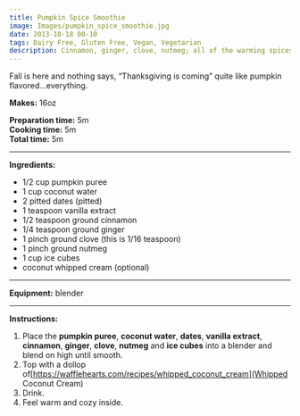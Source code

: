 ```yaml
---
title: Pumpkin Spice Smoothie
image: Images/pumpkin_spice_smoothie.jpg
date: 2013-10-18 00-10
tags: Dairy Free, Gluten Free, Vegan, Vegetarian
description: Cinnamon, ginger, clove, nutmeg; all of the warming spices of winter in an end of summer smoothie. This smoothie helps ease the transition into fall when the weather just isn’t cold enough for that latte.
---
```

Fall is here and nothing says, “Thanksgiving is coming” quite like pumpkin flavored...everything.


**Makes:** 16oz

**Preparation time:** 5m  
**Cooking time:** 5m  
**Total time:** 5m

---

**Ingredients:**

- 1/2 cup pumpkin puree
- 1  cup coconut water
- 2 pitted dates (pitted)
- 1 teaspoon vanilla extract
- 1/2 teaspoon ground cinnamon
- 1/4  teaspoon ground ginger
- 1 pinch ground clove (this is 1/16 teaspoon)
- 1 pinch ground nutmeg
- 1 cup ice cubes
-  coconut whipped cream (optional)


---

**Equipment:** blender

---

**Instructions:**

1. Place the **pumpkin puree**, **coconut water**, **dates**, **vanilla extract**, **cinnamon**, **ginger**, **clove**, **nutmeg** and **ice cubes** into a blender and blend on high until smooth.
1. Top with a dollop of[https://wafflehearts.com/recipes/whipped_coconut_cream](Whipped Coconut Cream)
1. Drink. 
1. Feel warm and cozy inside.

